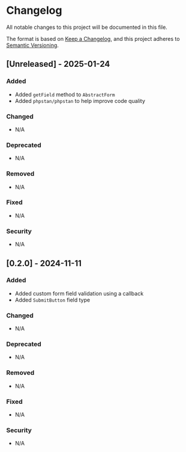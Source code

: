 # Changelog

All notable changes to this project will be documented in this file.

The format is based on [Keep a Changelog](https://keepachangelog.com/en/1.1.0/), and this project adheres to 
[Semantic Versioning](https://semver.org/spec/v2.0.0.html).

## [Unreleased] - 2025-01-24

### Added

- Added `getField` method to `AbstractForm`
- Added `phpstan/phpstan` to help improve code quality

### Changed

- N/A

### Deprecated

- N/A

### Removed

- N/A

### Fixed

- N/A

### Security

- N/A

## [0.2.0] - 2024-11-11

### Added

- Added custom form field validation using a callback
- Added `SubmitButton` field type

### Changed

- N/A

### Deprecated

- N/A

### Removed

- N/A

### Fixed

- N/A

### Security

- N/A